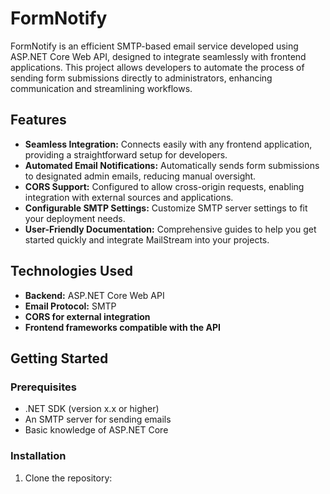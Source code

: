 # FormNotify

FormNotify is an efficient SMTP-based email service developed using ASP.NET Core Web API, designed to integrate seamlessly with frontend applications. This project allows developers to automate the process of sending form submissions directly to administrators, enhancing communication and streamlining workflows.

## Features

- **Seamless Integration:** Connects easily with any frontend application, providing a straightforward setup for developers.
- **Automated Email Notifications:** Automatically sends form submissions to designated admin emails, reducing manual oversight.
- **CORS Support:** Configured to allow cross-origin requests, enabling integration with external sources and applications.
- **Configurable SMTP Settings:** Customize SMTP server settings to fit your deployment needs.
- **User-Friendly Documentation:** Comprehensive guides to help you get started quickly and integrate MailStream into your projects.

## Technologies Used

- **Backend:** ASP.NET Core Web API
- **Email Protocol:** SMTP
- **CORS for external integration**
- **Frontend frameworks compatible with the API**

## Getting Started

### Prerequisites

- .NET SDK (version x.x or higher)
- An SMTP server for sending emails
- Basic knowledge of ASP.NET Core

### Installation

1. Clone the repository:
   ```bash https://github.com/sriharigit167/FormNotify.git
